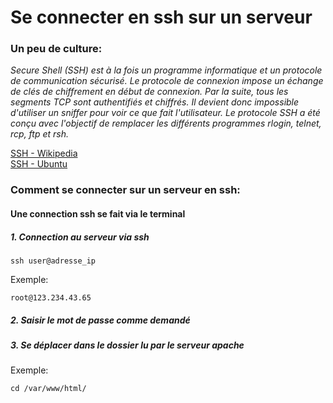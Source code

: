 # Se connecter en ssh sur un serveur

### Un peu de culture:

*Secure Shell (SSH) est à la fois un programme informatique et un protocole de communication sécurisé. Le protocole de connexion impose un échange de clés de chiffrement en début de connexion. Par la suite, tous les segments TCP sont authentifiés et chiffrés. Il devient donc impossible d'utiliser un sniffer pour voir ce que fait l'utilisateur.
Le protocole SSH a été conçu avec l'objectif de remplacer les différents programmes rlogin, telnet, rcp, ftp et rsh.*

[SSH - Wikipedia ](https://fr.wikipedia.org/wiki/Secure_Shell "SSH - Wikipedia")  
[SSH - Ubuntu ](https://doc.ubuntu-fr.org/ssh "SSH - Ubuntu")  

### Comment se connecter sur un serveur en ssh:

#### Une connection ssh se fait via le terminal

##### 1. Connection au serveur via ssh

```
ssh user@adresse_ip
```

Exemple:

```
root@123.234.43.65
```

##### 2. Saisir le mot de passe comme demandé

##### 3. Se déplacer dans le dossier lu par le serveur apache

Exemple:

```
cd /var/www/html/
```
